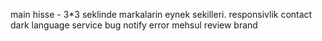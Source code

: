 main hisse - 3\*3 seklinde markalarin eynek sekilleri.
responsivlik
contact
dark
language
service
bug notify error
mehsul review
brand